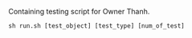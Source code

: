 Containing testing script for Owner Thanh. 

```
sh run.sh [test_object] [test_type] [num_of_test]
```
